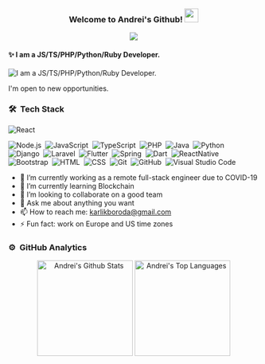 <h3 align="center">
  Welcome to Andrei's Github!
  <img src="https://media.giphy.com/media/hvRJCLFzcasrR4ia7z/giphy.gif" width="28">
</h3>

<p align="center">
  <a href="https://github.com/DenverCoder1/readme-typing-svg"><img src="https://readme-typing-svg.herokuapp.com/?lines=I'm%20a%20Senior%20Full Stack%20Engineer;7%2B%20years%20of%20experience;Always%20learning%20new%20things&center=true&width=380&height=45"></a>
</p>

#### :sparkles: I am a JS/TS/PHP/Python/Ruby Developer.
![I am a JS/TS/PHP/Python/Ruby Developer.](https://github.com/kamax1226/kamax1226/background.jpg)

I'm open to new opportunities.

### 🛠 &nbsp;Tech Stack

![React](https://img.shields.io/badge/-React-05122A?style=flat&logo=react)&nbsp;

![Node.js](https://img.shields.io/badge/-Node.js-05122A?style=flat&logo=node.js)&nbsp;
![JavaScript](https://img.shields.io/badge/-JavaScript-05122A?style=flat&logo=javascript)&nbsp;
![TypeScript](https://img.shields.io/badge/-TypeScript-05122A?style=flat&logo=typescript)&nbsp;
![PHP](https://img.shields.io/badge/-PHP-05122A?style=flat&logo=php)&nbsp;
![Java](https://img.shields.io/badge/-Java-05122A?style=flat&logo=Java&logoColor=FFA518)&nbsp;
![Python](https://img.shields.io/badge/-Python-05122A?style=flat&logo=python)&nbsp;
![Django](https://img.shields.io/badge/-Django-05122A?style=flat&logo=django&logoColor=092E20)&nbsp;
![Laravel](https://img.shields.io/badge/-Laravel-05122A?style=flat&logo=laravel)&nbsp;
![Flutter](https://img.shields.io/badge/-Flutter-05122A?style=flat&logo=flutter)&nbsp;
![Spring](https://img.shields.io/badge/-Spring-05122A?style=flat&logo=spring)&nbsp;
![Dart](https://img.shields.io/badge/-Dart-05122A?style=flat&logo=dart)&nbsp;
![ReactNative](https://img.shields.io/badge/-React_Native-05122A?style=flat&logo=react)&nbsp;
![Bootstrap](https://img.shields.io/badge/-Bootstrap-05122A?style=flat&logo=bootstrap&logoColor=563D7C)&nbsp;
![HTML](https://img.shields.io/badge/-HTML-05122A?style=flat&logo=HTML5)&nbsp;
![CSS](https://img.shields.io/badge/-CSS-05122A?style=flat&logo=CSS3&logoColor=1572B6)&nbsp;
![Git](https://img.shields.io/badge/-Git-05122A?style=flat&logo=git)&nbsp;
![GitHub](https://img.shields.io/badge/-GitHub-05122A?style=flat&logo=github)&nbsp;
![Visual Studio Code](https://img.shields.io/badge/-Visual%20Studio%20Code-05122A?style=flat&logo=visual-studio-code&logoColor=007ACC)&nbsp;

- 🔭 I’m currently working as a remote full-stack engineer due to COVID-19
- 🌱 I’m currently learning Blockchain
- 👯 I’m looking to collaborate on a good team
- 💬 Ask me about anything you want
- 📫 How to reach me: karlikboroda@gmail.com
- ⚡ Fun fact: work on Europe and US time zones

### ⚙️ &nbsp;GitHub Analytics

<p align="center">
<a href="https://github.com/anuraghazra/github-readme-stats"><img alt="Andrei's Github Stats" src="https://denvercoder1-github-readme-stats.vercel.app/api/?username=kamax1226&show_icons=true&count_private=true&theme=react&hide_border=true&bg_color=1F222E&title_color=F85D7F&icon_color=F8D866" height="192px"/></a>
<a href="https://github.com/anuraghazra/github-readme-stats">
  <img alt="Andrei's Top Languages" src="https://github-readme-stats.vercel.app/api/top-langs/?username=kamax1226&langs_count=8&layout=compact&theme=react&hide_border=true&bg_color=1F222E&title_color=F85D7F&icon_color=F8D866" height="192px"/>
</a>
</p>

